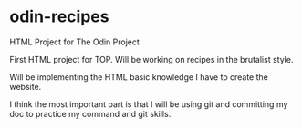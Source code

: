 # odin-recipes
HTML Project for The Odin Project

First HTML project for TOP. Will be working on recipes in the brutalist style.

Will be implementing the HTML basic knowledge I have to create the website.

I think the most important part is that I will be using git and committing my doc to practice my command and git skills.